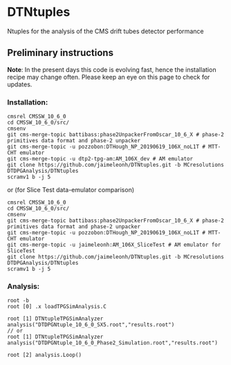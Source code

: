 # DTNtuples
Ntuples for the analysis of the CMS drift tubes detector performance

## Preliminary instructions
**Note**: 
In the present days this code is evolving fast, hence the installation recipe may change often. Please keep an eye on this page to check for updates.

### Installation:
```
cmsrel CMSSW_10_6_0
cd CMSSW_10_6_0/src/
cmsenv
git cms-merge-topic battibass:phase2UnpackerFromOscar_10_6_X # phase-2 primitives data format and phase-2 unpacker
git cms-merge-topic -u pozzobon:DTHough_NP_20190619_106X_noL1T # MTT-CHT emulator
git cms-merge-topic -u dtp2-tpg-am:AM_106X_dev # AM emulator
git clone https://github.com/jaimeleonh/DTNtuples.git -b MCresolutions DTDPGAnalysis/DTNtuples
scramv1 b -j 5
```
or (for Slice Test data-emulator comparison)
```
cmsrel CMSSW_10_6_0
cd CMSSW_10_6_0/src/
cmsenv
git cms-merge-topic battibass:phase2UnpackerFromOscar_10_6_X # phase-2 primitives data format and phase-2 unpacker
git cms-merge-topic -u pozzobon:DTHough_NP_20190619_106X_noL1T # MTT-CHT emulator
git cms-merge-topic -u jaimeleonh:AM_106X_SliceTest # AM emulator for SliceTest
git clone https://github.com/jaimeleonh/DTNtuples.git -b MCresolutions DTDPGAnalysis/DTNtuples
scramv1 b -j 5
```

### Analysis:
```
root -b
root [0] .x loadTPGSimAnalysis.C

root [1] DTNtupleTPGSimAnalyzer analysis("DTDPGNtuple_10_6_0_SX5.root","results.root")
// or
root [1] DTNtupleTPGSimAnalyzer analysis("DTDPGNtuple_10_6_0_Phase2_Simulation.root","results.root")

root [2] analysis.Loop()
```
